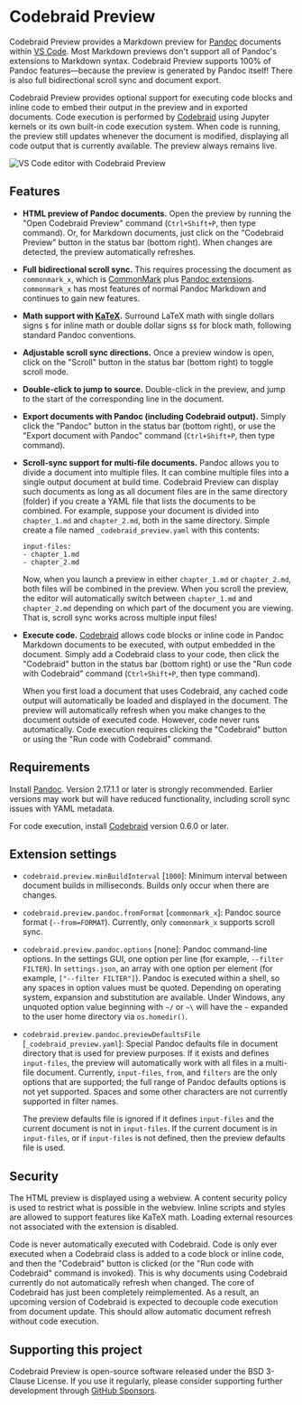 # Codebraid Preview

Codebraid Preview provides a Markdown preview for
[Pandoc](https://pandoc.org/) documents within [VS
Code](https://code.visualstudio.com/).  Most Markdown previews don't support
all of Pandoc's extensions to Markdown syntax.  Codebraid Preview supports
100% of Pandoc features—because the preview is generated by Pandoc itself!
There is also full bidirectional scroll sync and document export.

Codebraid Preview provides optional support for executing code blocks and
inline code to embed their output in the preview and in exported documents.
Code execution is performed by
[Codebraid](https://github.com/gpoore/codebraid/) using Jupyter kernels or its
own built-in code execution system.  When code is running, the preview still
updates whenever the document is modified, displaying all code output that is
currently available.  The preview always remains live.

![VS Code editor with Codebraid Preview](https://raw.githubusercontent.com/gpoore/vscode-codebraid-preview/master/readme_media/editor_with_preview.png)


## Features

* **HTML preview of Pandoc documents.**  Open the preview by running the "Open
  Codebraid Preview" command (`Ctrl+Shift+P`, then type command).  Or, for
  Markdown documents, just click on the "Codebraid Preview" button in the
  status bar (bottom right).  When changes are detected, the preview
  automatically refreshes.

* **Full bidirectional scroll sync.**  This requires processing the document
  as `commonmark_x`, which is [CommonMark](https://commonmark.org/) plus
  [Pandoc extensions](https://github.com/jgm/pandoc/wiki/Roadmap).
  `commonmark_x` has most features of normal Pandoc Markdown and continues to
  gain new features.

* **Math support with [KaTeX](https://katex.org/).**  Surround LaTeX math with
  single dollars signs `$` for inline math or double dollar signs `$$` for
  block math, following standard Pandoc conventions.

* **Adjustable scroll sync directions.**  Once a preview window is open, click
  on the "Scroll" button in the status bar (bottom right) to toggle scroll
  mode.

* **Double-click to jump to source.**  Double-click in the preview, and jump
  to the start of the corresponding line in the document.

* **Export documents with Pandoc (including Codebraid output).**  Simply click
  the "Pandoc" button in the status bar (bottom right), or use the "Export
  document with Pandoc" command (`Ctrl+Shift+P`, then type command).

* **Scroll-sync support for multi-file documents.** Pandoc allows you to
  divide a document into multiple files.  It can combine multiple files into a
  single output document at build time.  Codebraid Preview can display such
  documents as long as all document files are in the same directory (folder)
  if you create a YAML file that lists the documents to be combined.  For
  example, suppose your document is divided into `chapter_1.md` and
  `chapter_2.md`, both in the same directory.  Simple create a file named
  `_codebraid_preview.yaml` with this contents:

  ```
  input-files:
  - chapter_1.md
  - chapter_2.md
  ```

  Now, when you launch a preview in either `chapter_1.md` or `chapter_2.md`,
  both files will be combined in the preview.  When you scroll the preview,
  the editor will automatically switch between `chapter_1.md` and
  `chapter_2.md` depending on which part of the document you are viewing.
  That is, scroll sync works across multiple input files!

* **Execute code.** [Codebraid](https://github.com/gpoore/codebraid/) allows
  code blocks or inline code in Pandoc Markdown documents to be executed, with
  output embedded in the document.  Simply add a Codebraid class to your code,
  then click the "Codebraid" button in the status bar (bottom right) or use
  the "Run code with Codebraid" command (`Ctrl+Shift+P`, then type command).

  When you first load a document that uses Codebraid, any cached code output
  will automatically be loaded and displayed in the document.  The preview
  will automatically refresh when you make changes to the document outside of
  executed code.  However, code never runs automatically.  Code execution
  requires clicking the "Codebraid" button or using the "Run code with
  Codebraid" command.


## Requirements

Install [Pandoc](https://pandoc.org/).  Version 2.17.1.1 or later is strongly
recommended.  Earlier versions may work but will have reduced functionality,
including scroll sync issues with YAML metadata.

For code execution, install [Codebraid](https://github.com/gpoore/codebraid/)
version 0.6.0 or later.


## Extension settings

* `codebraid.preview.minBuildInterval` [`1000`]:  Minimum interval between
  document builds in milliseconds.  Builds only occur when there are changes.

* `codebraid.preview.pandoc.fromFormat` [`commonmark_x`]:  Pandoc source
  format (`--from=FORMAT`).  Currently, only `commonmark_x` supports scroll
  sync.

* `codebraid.preview.pandoc.options` [none]:  Pandoc command-line options.  In
  the settings GUI, one option per line (for example, `--filter FILTER`).  In
  `settings.json`, an array with one option per element (for example,
  `["--filter FILTER"]`).  Pandoc is executed within a shell, so any spaces in
  option values must be quoted.  Depending on operating system, expansion
  and substitution are available.  Under Windows, any unquoted option value
  beginning with `~/` or `~\` will have the `~` expanded to the user home
  directory via `os.homedir()`.

* `codebraid.preview.pandoc.previewDefaultsFile` [`_codebraid_preview.yaml`]:
  Special Pandoc defaults file in document directory that is used for preview
  purposes.  If it exists and defines `input-files`, the preview will
  automatically work with all files in a multi-file document.  Currently,
  `input-files`, `from`, and `filters` are the only options that are
  supported; the full range of Pandoc defaults options is not yet supported.
  Spaces and some other characters are not currently supported in filter
  names.

  The preview defaults file is ignored if it defines `input-files` and the
  current document is not in `input-files`.  If the current document is in
  `input-files`, or if `input-files` is not defined, then the preview defaults
  file is used.


## Security

The HTML preview is displayed using a webview.  A content security policy is
used to restrict what is possible in the webview.  Inline scripts and styles
are allowed to support features like KaTeX math.  Loading external resources
not associated with the extension is disabled.

Code is never automatically executed with Codebraid.  Code is only ever
executed when a Codebraid class is added to a code block or inline code, and
then the "Codebraid" button is clicked (or the "Run code with Codebraid"
command is invoked).  This is why documents using Codebraid currently do not
automatically refresh when changed.  The core of Codebraid has just been
completely reimplemented.  As a result, an upcoming version of Codebraid is
expected to decouple code execution from document update.  This should allow
automatic document refresh without code execution.


## Supporting this project

Codebraid Preview is open-source software released under the BSD 3-Clause
License.  If you use it regularly, please consider supporting further
development through [GitHub Sponsors](https://github.com/sponsors/gpoore).
